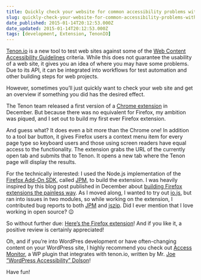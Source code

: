 ```yaml
---
title: Quickly check your website for common accessibility problems with tenon.io
slug: quickly-check-your-website-for-common-accessibility-problems-with-tenon-io
date_published: 2015-01-14T20:12:53.000Z
date_updated: 2015-01-14T20:12:53.000Z
tags: [development, Extension, TenonIO]
---
```


[Tenon.io](http://tenon.io/) is a new tool to test web sites against some of the [Web Content Accessibility Guidelines](http://www.w3.org/TR/WCAG20/) criteria. While this does not guarantee the usability of a web site, it gives you an idea of where you may have some problems. Due to its API, it can be integrated into workflows for test automation and other building steps for web projects.

However, sometimes you&#8217;ll just quickly want to check your web site and get an overview if something you did has the desired effect.

The Tenon team released a first version of a [Chrome extension](https://chrome.google.com/webstore/detail/tenon-check/bmibjbhkgepmnehjfhjaalkikngikhgj) in December. But because there was no equivalent for Firefox, my ambition was piqued, and I set out to build my first ever Firefox extension.

And guess what? It does even a bit more than the Chrome one! In addition to a tool bar button, it gives Firefox users a context menu item for every page type so keyboard users and those using screen readers have equal access to the functionality. The extension grabs the URL of the currently open tab and submits that to Tenon. It opens a new tab where the Tenon page will display the results.

For the technically interested: I used the Node.js implementation of the [Firefox Add-On SDK](https://developer.mozilla.org/en-US/Add-ons/SDK), called [JPM](https://www.npmjs.com/package/jpm), to build the extension. I was heavily inspired by this blog post published in December about [building Firefox extensions the painless way](http://pomax.github.io/#gh-weblog-1418833974687). As I moved along, I wanted to try out [io.js](http://iojs.org), but ran into issues in two modules, so while working on the extension, I contributed bug reports to both [JPM](https://github.com/mozilla/jpm/issues/243) and [jszip](https://github.com/Stuk/jszip/issues/197). Did I ever mention that I love working in open source? 😉

So without further due: [Here&#8217;s the Firefox extension](https://addons.mozilla.org/addon/tenon-check/)! And if you like it, a positive review is certainly appreciated!

Oh, and if you&#8217;re into WordPres development or have often-changing content on your WordPress site, I highly recommend you check out [Access Monitor](https://github.com/joedolson/access-monitor), a WP plugin that integrates with tenon.io, written by Mr. [Joe &#8220;WordPress Accessibility&#8221; Dolson](http://joedolson.com)!

Have fun!
